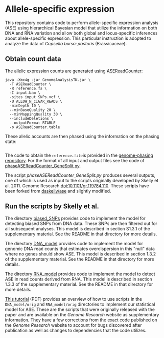 # Allele-specific expression

This repository contains code to perform allele-specific expression analysis (ASE) using hierarchical Bayesian model that utilize the information on both DNA and RNA variation and allow both global and locus-specific inferences about allele-specific expression. This particular instruction is adopted to analyze the data of *Capsella bursa-pastoris* (Brassicaceae). 

## Obtain count data

The allelic expression counts are generated using [ASEReadCounter](https://software.broadinstitute.org/gatk/gatkdocs/org_broadinstitute_gatk_tools_walkers_rnaseq_ASEReadCounter.php):

```
java -Xmx4g -jar GenomeAnalysisTK.jar \
  -T ASEReadCounter \
  -R reference.fa \
  -I input.bam \
  -sites input_SNPs.vcf \
  -U ALLOW_N_CIGAR_READS \
  -minDepth 10 \
  --minBaseQuality 20 \
  --minMappingQuality 30 \
  --includeDeletions \
  --outputFormat RTABLE 
  -o ASEReadCounter.table
```

These allelic accounts are then phased using the information on the phasing state:

```python phaseASEReadCounter_GeneSplit.py -i ASEReadCounter.table -r reference.file -g genes.bed -o _output
```

The code to obtain the `reference.file`is provided in the [genome-phasing repository](https://github.com/evodify/genome-phasing). For the format of all input and output files see the code of [phaseASEReadCounter_GeneSplit.py](phaseASEReadCounter_GeneSplit.py).

The script *phaseASEReadCounter_GeneSplit.py* produces several outputs, one of which is used as input to the scripts originally developed by Skelly et al. 2011. Genome Research [doi:10.1101/gr.119784.110](https://dx.doi.org/10.1101/gr.119784.110). These scripts have been forked from [daskelly/ase](https://github.com/daskelly/ase) and slightly modified.

## Run the scripts by Skelly et al.


The directory [biased_SNPs](biased_SNPs) provides code to implement the model
for detecting biased SNPs from DNA data. These SNPs are then filtered out for all
subsequent analyses. This model is described in section S1.3.1 of the 
supplementary material. See the README in that directory for more details.

The directory [DNA_model](DNA_model) provides code to implement the model
for genomic DNA read counts that estimates overdispersion in this "null" data where 
no genes should show ASE. This model is described in section 1.3.2 of the 
supplementary material. See the README in that directory for more details.

The directory [RNA_model](RNA_model) provides code to implement the model
to detect ASE in read counts derived from RNA. This model is described in section 1.3.3 
of the supplementary material. See the README in that directory for more details.

[This tutorial](tutorial.pdf) (PDF) provides an overview of how to use
scripts in the `DNA_model/orig` and `RNA_model/orig` directories to implement
our statistical model for ASE. These are the scripts that were originally
released with the paper and are available on the *Genome Research*
website as supplementary information. They have a few corrections from
the exact code published on the *Genome Research* website to account for
bugs discovered after publication as well as changes to dependencies 
that the code utilizes.
